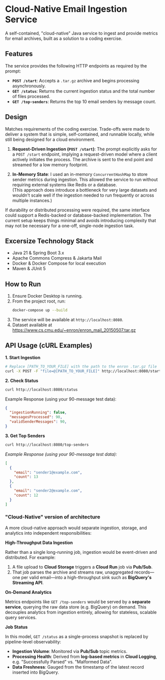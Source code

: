 # Cloud-Native Email Ingestion Service

A self-contained, "cloud-native" Java service to ingest and provide metrics for email archives, built as a solution to a coding exercise.

## Features

The service provides the following HTTP endpoints as required by the prompt:

*   **`POST /start`**: Accepts a `.tar.gz` archive and begins processing asynchronously.
*   **`GET /status`**: Returns the current ingestion status and the total number of files processed.
*   **`GET /top-senders`**: Returns the top 10 email senders by message count.

## Design

Matches requirements of the coding exercise. Trade-offs were made to deliver a system that is simple, self-contained, and runnable locally, while still being designed for a cloud environment. 

1.  **Request-Driven Ingestion (`POST /start`)**: The prompt explicitly asks for a `POST /start` endpoint, implying a request-driven model where a client actively initiates the process. The archive is sent to the end point and streamed for a low memory footprint.

2.  **In-Memory State**: I used an in-memory `ConcurrentHashMap` to store sender metrics during ingestion. This allowed the service to run without requiring external systems like Redis or a database.  
(This approach does introduce a bottleneck for very large datasets and wouldn't scale well if the ingestion needed to run frequently or across multiple instances.)

If durability or distributed processing were required, the same interface could support a Redis-backed or database-backed implementation. The current setup keeps things minimal and avoids introducing complexity that may not be necessary for a one-off, single-node ingestion task.

## Excersize Technology Stack

*   Java 21 & Spring Boot 3.x
*   Apache Commons Compress & Jakarta Mail
*   Docker & Docker Compose for local execution
*   Maven & JUnit 5

## How to Run

1.  Ensure Docker Desktop is running.
2.  From the project root, run:
    ```bash
    docker-compose up --build
    ```
3.  The service will be available at `http://localhost:8080`.
4. Dataset available at https://www.cs.cmu.edu/~enron/enron_mail_20150507.tar.gz

## API Usage (cURL Examples)

**1. Start Ingestion**
```bash
# Replace [PATH_TO_YOUR_FILE] with the path to the enron .tar.gz file
curl -X POST -F "file=@[PATH_TO_YOUR_FILE]" http://localhost:8080/start
```

**2. Check Status**
```bash
curl http://localhost:8080/status
```

Example Response (using your 90-message test data):

```json
{
  "ingestionRunning": false,
  "messagesProcessed": 90,
  "validSenderMessages": 90,
}
```

**3. Get Top Senders**
```bash
curl http://localhost:8080/top-senders
```

*Example Response (using your 90-message test data):*

```json
[
  {
    "email": "sender1@example.com",
    "count": 13
  },
  {
    "email": "sender2@example.com",
    "count": 12
  }
]
```

### "Cloud-Native" version of architecture 

A more cloud-native approach would separate ingestion, storage, and analytics into independent responsibilities:

**High-Throughput Data Ingestion**

Rather than a single long-running job, ingestion would be event-driven and distributed. For example:

1. A file upload to **Cloud Storage** triggers a **Cloud Run** job via **Pub/Sub**.
2. That job parses the archive and streams raw, unaggregated records—one per valid email—into a high-throughput sink such as **BigQuery's Streaming API**.

**On-Demand Analytics**

Metrics endpoints like `GET /top-senders` would be served by a **separate service**, querying the raw data store (e.g. BigQuery) on demand. This decouples analytics from ingestion entirely, allowing for stateless, scalable query services.

**Job Status**

In this model, `GET /status` as a single-process snapshot is replaced by pipeline-level observability:

- **Ingestion Volume**: Monitored via **Pub/Sub** topic metrics.
- **Processing Health**: Derived from **log-based metrics** in **Cloud Logging**, e.g. "Successfully Parsed" vs. "Malformed Data".
- **Data Freshness**: Gauged from the timestamp of the latest record inserted into BigQuery.

